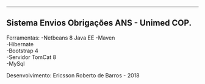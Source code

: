 -------------------------------------------------
Sistema Envios Obrigações ANS - Unimed COP.
-------------------------------------------------
Ferramentas:
-Netbeans 8 Java EE	
-Maven	
-Hibernate	
-Bootstrap 4	
-Servidor TomCat 8	
-MySql	


Desenvolvimento: Ericsson Roberto de Barros - 2018
